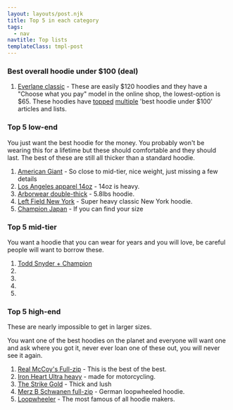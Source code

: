 ```yaml
---
layout: layouts/post.njk
title: Top 5 in each category
tags:
  - nav
navtitle: Top lists
templateClass: tmpl-post
---
```

<div class="col col-sm-8">   

<p>

### Best overall hoodie under $100 (deal)  

1. <a href="/posts/everlane/">Everlane classic</a> - These are easily $120 hoodies and they have a "Choose what you pay" model in the online shop, the lowest-option is $65. These hoodies have <a href="http://www.businessinsider.com/best-hoodie-zip-up-sweatshirt-for-men-everlane-2016-4">topped</a> <a href="https://www.gq.com/story/daily-endorsement-everlane-french-terry-hoodie">multiple</a> 'best hoodie under $100' articles and lists.


### Top 5 low-end
You just want the best hoodie for the money. You probably won't be wearing this for a lifetime but these should comfortable and they should last. The best of these are still all thicker than a standard hoodie.

1. <a href='/posts/american_giant/'>American Giant</a> - So close to mid-tier, nice weight, just missing a few details
2. <a href='/posts/los_angeles_apparel/'>Los Angeles apparel 14oz</a> - 14oz is heavy.
3. <a href='/posts/arborwear/'>Arborwear double-thick</a> - 5.8lbs hoodie.
4. <a href='/posts/left_field/'>Left Field New York</a> - Super heavy classic New York hoodie.
5. <a href='/posts/champion_japan/'>Champion Japan</a> - If you can find your size

### Top 5 mid-tier
You want a hoodie that you can wear for years and you will love, be careful people will want to borrow these.

1. <a href='/posts/todd-snyder_champion/'>Todd Snyder + Champion</a>
2. <a href=''></a>
3. <a href=''></a>
4. <a href=''></a>
5. <a href=''></a>

### Top 5 high-end
These are nearly impossible to get in larger sizes. 

You want one of the best hoodies on the planet and everyone will want one and ask where you got it, never ever loan one of these out, you will never see it again.

1. <a href='/real_mccoys_full-zip-parka/'>Real McCoy's Full-zip</a> - This is the best of the best.
2. <a href='/posts/iron_heart-ultra_heavy/'>Iron Heart Ultra heavy</a> - made for motorcycling.
3. <a href='/posts/strike-gold/'>The Strike Gold</a> - Thick and lush
4. <a href='/posts/merz-schwanen-fullzip/'>Merz B Schwanen full-zip</a> - German loopwheeled hoodie.
5. <a href='/posts/loopwheeler/'>Loopwheeler</a> - The most famous of all hoodie makers.



</p>



</div>
